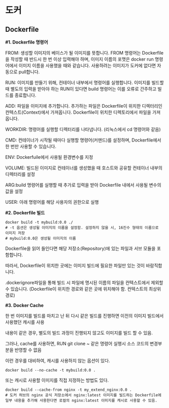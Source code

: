 # 도커

## Dockerfile

**#1. Dockerfile 명령어**

FROM: 생성할 이미지의 베이스가 될 이미지를 뜻합니다. FROM 명령어는 Dockerfile을 작성할 때 반드시 한 번 이상 입력해야 하며, 
이미지 이름의 포맷은 docker run 명령어에서 이미지 이름을 사용했을 때와 같습니다. 사용하려는 이미지가 도커에 없다면 자동으로 pull합니다.

RUN: 이미지를 만들기 위해, 컨테이너 내부에서 명령어를 실행합니다. 이미지를 빌드할 때 별도의 입력을 받아야 하는 RUN이 있다면 build 명령어는 이를 오류로 간주하고 빌드를 종료합니다.

ADD: 파일을 이미지에 추가합니다. 추가하는 파일은 Dockerfile이 위치한 디렉터리인 컨텍스트(Context)에서 가져옵니다. Dockerfile이 위치한 디렉토리에서 파일을 가져옵니다.

WORKDIR: 명령어를 실행할 디렉터리를 나타냅니다. (리눅스에서 cd 명령어와 같음)

CMD: 컨테이너가 시작될 때마다 실행할 명령어(커맨드)를 설정하며, Dockerfile에서 한 번만 사용할 수 있습니다.

ENV: Dockerfuile에서 사용될 환경변수를 지정

VOLUME: 빌드된 이미지로 컨테이너를 생성했을 때 호스트와 공유할 컨테이너 내부의 디렉터리를 설정

ARG:build 명령어를 실행할 때 추가로 입력을 받아 Dockerfile 내에서 사용될 변수의 값을 설정

USER: 아래 명령어를 해당 사용자의 권한으로 실행


**#2. Dockerfile 빌드**

```
docker build -t mybuild:0.0 ./
# -t 옵션은 생성될 이미지의 이름을 설정함. 설정하지 않을 시, 16진수 형태의 이름으로 이미지 저장
# mybuild:0.0은 생성될 이미지의 이름
```

Dockerfile을 읽어 들인다면 해당 저장소(Repository)에 있는 파일과 서브 모듈을 포함합니다.

따라서, Dockerfile이 위치한 곳에는 이미지 빌드에 필요한 파일만 있는 것이 바람직합니다.

.dockerignore파일을 통해 빌드 시 파일에 명시된 이름의 파일을 컨텍스트에서 제외할 수 있습니다. (Dockerfile이 위치한 경로와 같은 곳에 위치해야 함. 컨텍스트의 최상위 경로)

**#3. Docker Cache**

한 번 이미지를 빌드를 마치고 난 뒤 다시 같은 빌드를 진행하면 이전의 이미지 빌드에서 사용했던 캐시를 사용

내용이 같은 경우, 별도의 빌드 과정이 진행되지 않고도 이미지를 빌드 할 수 있음.

그러나, cache를 사용하면, RUN git clone ~ 같은 명령어 실행시 소스 코드의 변경부분을 반영할 수 없음

이런 경우를 대비하여, 캐시를 사용하지 않는 옵션이 있다.

```
docker build --no-cache -t mybuild:0.0 .
```

또는 캐시로 사용할 이미지를 직접 지정하는 방법도 있다.

```
docker build --cache-from nginx -t my_extend_nginx:0.0 .
# 도커 허브의 nginx 공식 저장소에서 nginx:latest 이미지를 빌드하는 Dockerfile에 일부 내용을 추가해 사용한다면 로컬의 nginx:latest 이미지를 캐시로 사용할 수 있음.
```